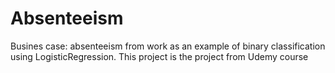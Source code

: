 # Absenteeism
Busines case: absenteeism from work as an example of binary classification using LogisticRegression.
This project is the project from Udemy course
